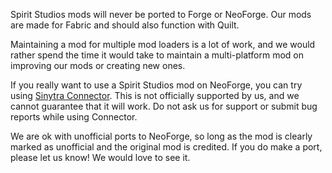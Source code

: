 Spirit Studios mods will never be ported to Forge or NeoForge. Our mods are made for Fabric and should also function with Quilt.

Maintaining a mod for multiple mod loaders is a lot of work, and we would rather spend the time it would take to maintain a multi-platform mod on improving our mods or creating new ones.

If you really want to use a Spirit Studios mod on NeoForge, you can try using [Sinytra Connector](https://modrinth.com/mod/connector). This is not officially supported by us, and we cannot guarantee that it will work. Do not ask us for support or submit bug reports while using Connector.

We are ok with unofficial ports to NeoForge, so long as the mod is clearly marked as unofficial and the original mod is credited. If you do make a port, please let us know! We would love to see it. 
